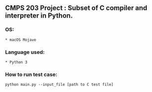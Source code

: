 
## CMPS 203 Project : Subset of C compiler and interpreter in Python.


### OS:
    * macOS Mojave

### Language used:
    * Python 3

### How to run test case:
    python main.py --input_file [path to C test file]



